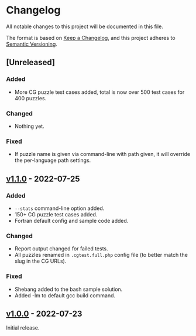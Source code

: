 # Changelog

All notable changes to this project will be documented in this file.

The format is based on [Keep a Changelog](https://keepachangelog.com/en/1.0.0/),
and this project adheres to [Semantic Versioning](https://semver.org/spec/v2.0.0.html).

## [Unreleased]

### Added

- More CG puzzle test cases added, total is now over 500 test cases for 400 puzzles.

### Changed

- Nothing yet.

### Fixed

- If puzzle name is given via command-line with path given, it will override the per-language path settings.

## [v1.1.0](https://github.com/tbali0524/cgtest/releases/v1.1.0) - 2022-07-25

### Added

- `--stats` command-line option added.
- 150+ CG puzzle test cases added.
- Fortran default config and sample code added.

### Changed

- Report output changed for failed tests.
- All puzzles renamed in `.cgtest.full.php` config file (to better match the slug in the CG URLs).

### Fixed

- Shebang added to the bash sample solution.
- Added -lm to default gcc build command.

## [v1.0.0](https://github.com/tbali0524/cgtest/releases/v1.0.0) - 2022-07-23

Initial release.

